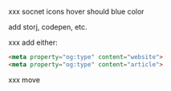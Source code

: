 
xxx socnet icons hover should blue color


add storj, codepen, etc.

xxx add either:
```html
<meta property="og:type" content="website">
<meta property="og:type" content="article">
```

xxx move <style> to bottom to avoid leaks:    fgrep '<style>' $(finddot html)
xxx autogen rss
xxx mobile size tables

Your posts or directories of posts, should ideally natural sort in time order, examples:
  2022-11-03-a-birthday.md
  2020-10-31-halloween-fun.md

  2022/11/03/a-birthday.md
  2020/10/31/halloween-fun.md


goals: 0 config/0 build; pull in info from multiple blogs; parents can do it

wget -qO- 'https://api.github.com/repos/traceypooh/blogtini/git/trees/main?recursive=true'

tech terminal try-out:
  wget https://raw.githubusercontent.com/traceypooh/test1/main/index.html
  wget https://raw.githubusercontent.com/traceypooh/test1/main/README.md
  [edit 1st real post in README.md]
  [open in Safari; Developer Menu; check `Disable Cross-Origin Restrictions` during development
  open index.html
  [Developer Menu; uncheck `Disable Cross-Origin Restrictions` when done


existing GH repo try-out: /?preview=github/repo-name    (we'll use GH API to find .md files)
existing WP try-out: /?preview=URL/feed (atom or RSS)

could host entire thing in codepen, etc.?!

xxx go to blogtini.com -> enter in your username and repo and show them how it looks!

nav search box that prefills google search site:xxx AND ..


xxx gist: either: public GH repo w/ dir of .md files *or* WP/private and parse atom feed..
xxx JS/CSS versioning..

github.com cookie: dotcom_user
https://jekyll.github.io/github-metadata/site.github/

minimum:
setup GH account
visit: https://github.com/traceypooh/blogtini
press [Y Fork] button in upper right
(fork to your account)
hit [⚙️ Settings] in upper right
[🗂️ Pages] left menu
enable GH actions xxx

[pipeline will start..]

wait a few minutes, visit your site at:
https://[YOUR-GITHUB-USERNAME].github.io/blogtini/?setup


# parse username from location.host/name ;-)


# make a new file, 'Name your file....' like YYYY-MM-DD-first-test-post.md
https://github.com/xxx/blogtini/new/main/posts
---
title: first test post
date: xxx
tags: blogging, testing, blogtini
---
# scroll down, hit [Commit new file]

https://github.com/xxx/blogtini/edit/main/posts/2022-02-02.md
[<> Code] upper left tab
[📁  posts]
click 2022-02-02.md
upper-mid right [✏️] (hover shows "Edit this file")

change, to taste:
title:
date:
tags:

(scroll down, find [Commit changes] button and press)

https://github.com/xxx/blogtini/edit/main/config.yml
change, to taste:
`title`
`user`
(scroll down, find [Commit changes] button and press)
---

PAT / tokens for ~30/hr => ~5k/hr rate limits
- https://github.com/settings/tokens
- https://api.github.com/repos/traceypooh/blogtini/git/trees/main?recursive=true&token=TOKEN
- https://raw.githubusercontent.com/traceypooh/blogtini/main/README.md?token=TOKEN


[layout]
posts
img

pages
css
js


- 15y, 112 posts, 500k txt, 60k gzip (twitter tp cold load 2.7MB)
- xxx SEO!?
- xxx presently assumes posts list has filenames that are reverse sorted by date/time YYYY-MM-DD-..
- import xxx from 'https://esm.archive.org/blogtini'
- xxx can still use site w/o .md copied into webroot via api
  https://api.github.com/repos/traceypooh/blogtini/contents look for type: dir and dir with 20\d\d...md

- fill out nav & sidebar
- parse 10 most recent posts, fill out main page
- parse front-matter from remaining posts for tag cloud, category list (fills-in later) (cache)
  - consider range requests for ~just front-matter retrieval & parsing?
  - GH pages serves over http2 at least

- put into local storage (cache <= 24h): each post's: title, date, tags, cats, img
  - ... but we only need to parse most recent 2-10 posts from each subscriber
- top page: show most recent 10 posts' summaries
  - page 2: posts 10..20, etc.
- open followers' websites /posts dir to parse their 2-10 most recent .md, eg:
  - https://api.github.com/repos/ajaquith/securitymetrics/contents/source/_posts
  - https://hunterleebrown.com/blog/feed
  - https://blog.archive.org/feed/
  - https://hugo-fresh.vercel.app/blog/index.xml
  - https://feeds.feedburner.com/securitymetrics-org

  xxx posts w/o dates examples
  - eg: https://api.github.com/repos/stefma/hugo-fresh/contents/exampleSite/content/blog
        https://github.com/StefMa/hugo-fresh/tree/master/exampleSite/content/blog
        https://hugo-fresh.vercel.app/blog/index.xml   ** BUT! :) **


jekyll (GitHub Pages) plugins:
  https://pages.github.com/versions/
  https://docs.github.com/en/pages/setting-up-a-github-pages-site-with-jekyll/about-github-pages-and-jekyll#plugins

   could be useful vv, but not in accept list ^^ :(
  https://github.com/jekyll/jekyll-sitemap
  https://github.com/jekyll/jekyll-feed

  https://jekyll.github.io/github-metadata/site.github/
